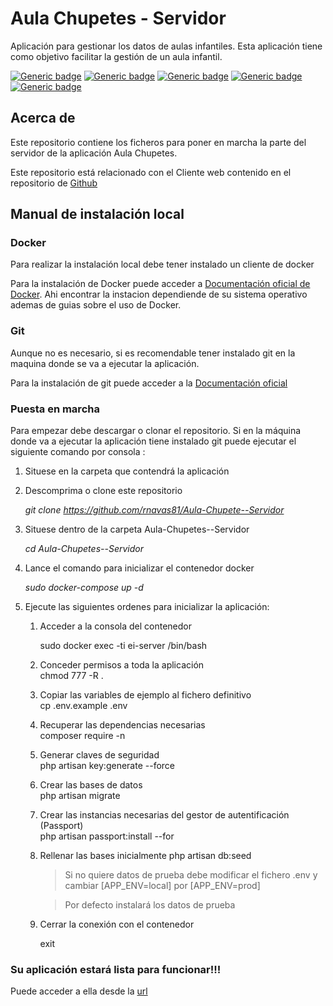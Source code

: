 
# Aula Chupetes - Servidor
Aplicación para gestionar los datos de aulas infantiles.
Esta aplicación tiene como objetivo facilitar la gestión de un aula infantil.

[![Generic badge](https://img.shields.io/badge/Laravel-8.12-red.svg)](https://laravel.com)
[![Generic badge](https://img.shields.io/badge/Passport-10.1-orange.svg)](https://laravel.com/docs/8.x/passport) 
[![Generic badge](https://img.shields.io/badge/PHP-8.0.2-blue.svg)](https://www.php.net) 
[![Generic badge](https://img.shields.io/badge/MariaDB-10.5.8-green.svg)](https://mariadb.org) 
[![Generic badge](https://img.shields.io/badge/Docker-3.8-42b983.svg)](https://www.docker.com/) 

## Acerca de 
Este repositorio contiene los ficheros para poner en marcha la parte del servidor de la aplicación Aula Chupetes.

Este repositorio está relacionado con el Cliente web contenido en el repositorio de [Github](https://github.com/rnavas81/Aula-Chupete--Cliente)

## Manual de instalación local

### Docker
Para realizar la instalación local debe tener instalado un cliente de docker

Para la instalación de Docker puede acceder a [Documentación oficial de Docker](https://docs.docker.com/get-docker/). Ahi encontrar la instacion dependiende de su sistema operativo ademas de guias sobre el uso de Docker.

### Git
Aunque no es necesario, si es recomendable tener instalado git en la maquina donde se va a ejecutar la aplicación.

Para la instalación de git puede acceder a la [Documentación oficial](https://git-scm.com/book/en/v2/Getting-Started-Installing-Git)

### Puesta en marcha
Para empezar debe descargar o clonar el repositorio.
Si en la máquina donde va a ejecutar la aplicación tiene instalado git puede ejecutar el siguiente comando por consola :
1. Situese en la carpeta que contendrá la aplicación

2. Descomprima o clone este repositorio

    *git clone https://github.com/rnavas81/Aula-Chupete--Servidor*

3. Situese dentro de la carpeta Aula-Chupetes--Servidor

    *cd Aula-Chupetes--Servidor*

4. Lance el comando para inicializar el contenedor docker

    *sudo docker-compose up -d*

5. Ejecute las siguientes ordenes para inicializar la aplicación:   
    1. Acceder a la consola del contenedor
    
        sudo docker exec -ti ei-server /bin/bash

    1. Conceder permisos a toda la aplicación   
        chmod 777 -R .
    
    1. Copiar las variables de ejemplo al fichero definitivo   
        cp .env.example .env
    
    1. Recuperar las dependencias necesarias  
        composer require -n
    
    1. Generar claves de seguridad  
        php artisan key:generate --force
    
    1. Crear las bases de datos  
        php artisan migrate
    
    1. Crear las instancias necesarias del gestor de autentificación (Passport)  
        php artisan passport:install --for
    
    1. Rellenar las bases inicialmente
        php artisan db:seed

        >Si no quiere datos de prueba debe modificar el fichero .env y cambiar [APP_ENV=local] por [APP_ENV=prod]
        
        >Por defecto instalará los datos de prueba
    
    1. Cerrar la conexión con el contenedor
    
        exit
  

### Su aplicación estará lista para funcionar!!!
Puede acceder a ella desde la [url](http://localhost:1002)
